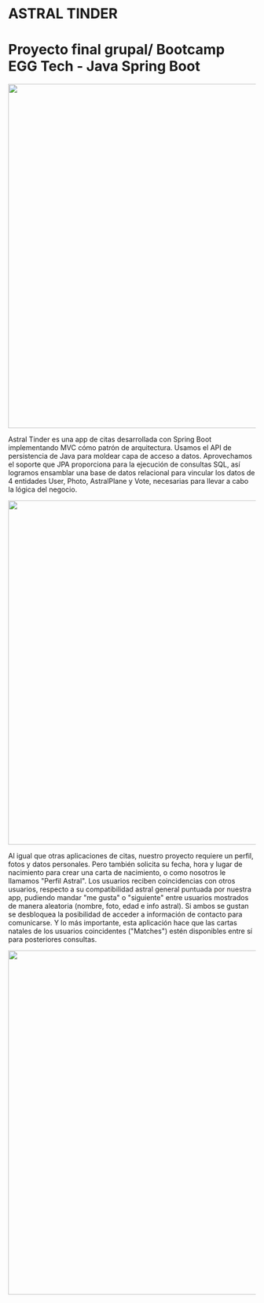 # ASTRAL TINDER

# Proyecto final grupal/ Bootcamp EGG Tech - Java Spring Boot 
<img src=https://user-images.githubusercontent.com/102770961/179436417-f4a82e85-a4fe-4231-91b2-dd24f0723a00.png width="700">

Astral Tinder es una app de citas desarrollada con Spring Boot implementando MVC cómo patrón de arquitectura.
Usamos el API de persistencia de Java para moldear capa de acceso a datos. Aprovechamos el soporte que JPA proporciona para la ejecución de consultas SQL, así logramos ensamblar una base de datos relacional para vincular los datos de 4 entidades User, Photo, AstralPlane y Vote, necesarias para llevar a cabo la lógica del negocio.

<img src=https://user-images.githubusercontent.com/102770961/179436193-43e9b36f-842d-41cb-adf0-52e933d5bf7b.png width="700">


Al igual que otras aplicaciones de citas, nuestro proyecto requiere un perfil, fotos y datos personales.  Pero también solicita su fecha, hora y lugar de nacimiento para crear una carta de nacimiento, o como nosotros le llamamos "Perfil Astral".
Los usuarios reciben coincidencias con otros usuarios, respecto a su compatibilidad astral general puntuada por nuestra app, pudiendo mandar "me gusta" o "siguiente" entre usuarios mostrados de manera aleatoria (nombre, foto, edad e info astral). Si ambos se gustan se desbloquea la posibilidad de acceder a información de contacto para comunicarse. Y lo más importante, esta aplicación hace que las cartas natales de los usuarios coincidentes ("Matches") estén disponibles entre sí para posteriores consultas.

<img src=https://user-images.githubusercontent.com/102770961/179436446-d5a5ed65-b682-47a0-8c32-54b7c7f3b85c.png width="700">
